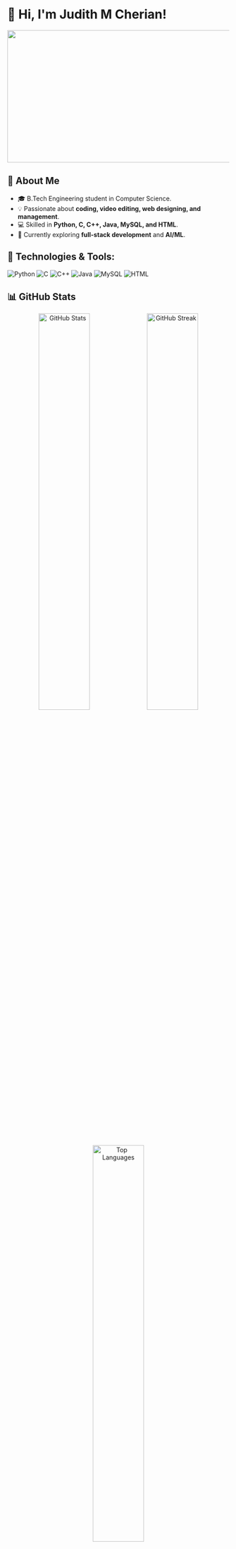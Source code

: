 # 👋 Hi, I'm Judith M Cherian!

<p align="center">
  <img src="https://media.giphy.com/media/qgQUggAC3Pfv687qPC/giphy.gif" width="600" height="300">
</p>


## 🚀 About Me
- 🎓 B.Tech Engineering student in Computer Science.
- 💡 Passionate about **coding, video editing, web designing, and management**.
- 💻 Skilled in **Python, C, C++, Java, MySQL, and HTML**.
- 🌱 Currently exploring **full-stack development** and **AI/ML**.

## 🔧 Technologies & Tools:
![Python](https://img.shields.io/badge/Python-3776AB?style=flat&logo=python&logoColor=white)
![C](https://img.shields.io/badge/C-00599C?style=flat&logo=c&logoColor=white)
![C++](https://img.shields.io/badge/C++-00599C?style=flat&logo=c%2B%2B&logoColor=white)
![Java](https://img.shields.io/badge/Java-007396?style=flat&logo=java&logoColor=white)
![MySQL](https://img.shields.io/badge/MySQL-4479A1?style=flat&logo=mysql&logoColor=white)
![HTML](https://img.shields.io/badge/HTML-E34F26?style=flat&logo=html5&logoColor=white)

## 📊 GitHub Stats
<p align="center">
  <img src="https://github-readme-stats.vercel.app/api?username=Judith-codes&show_icons=true&theme=radical&count_private=true&hide_border=true" width="48%" alt="GitHub Stats">
  <img src="https://github-readme-streak-stats.herokuapp.com?user=Judith-codes&theme=radical&hide_border=true" width="48%" alt="GitHub Streak">
</p>

<p align="center">
  <img src="https://github-readme-stats.vercel.app/api/top-langs/?username=Judith-codes&layout=compact&theme=radical&hide_border=true" width="48%" alt="Top Languages">
</p>

## 📫 Connect With Me
[![LinkedIn](https://img.shields.io/badge/LinkedIn-0077B5?style=flat&logo=linkedin&logoColor=white)](https://www.linkedin.com/in/judith-m-cherian-33205a327?utm_source=share&utm_campaign=share_via&utm_content=profile&utm_medium=android_app)
[![Portfolio](https://img.shields.io/badge/Portfolio-000?style=flat&logo=web&logoColor=white)](https://your-portfolio-link.com)
[![Email](https://img.shields.io/badge/Email-D14836?style=flat&logo=gmail&logoColor=white)](mailto:cherianjudith@gmail.com)
[![Instagram](https://img.shields.io/badge/Instagram-E4405F?style=flat&logo=instagram&logoColor=white)](https://www.instagram.com/_judithcherian_)

---

⭐ **"Striving to learn and build innovative solutions!"** 🚀

